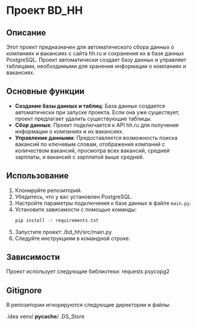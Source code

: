 # Проект BD_HH

## Описание
Этот проект предназначен для автоматического сбора данных о компаниях и 
вакансиях с сайта hh.ru и сохранения их в базе данных PostgreSQL. Проект 
автоматически создает базу данных и управляет таблицами, необходимыми для 
хранения информации о компаниях и вакансиях.

## Основные функции
- **Создание базы данных и таблиц**: База данных создается автоматически 
при запуске проекта. Если она уже существует, проект предлагает удалить 
существующие таблицы.
- **Сбор данных**: Проект подключается к API hh.ru для получения 
информации о компаниях и их вакансиях.
- **Управление данными**: Предоставляется возможность поиска вакансий по 
ключевым словам, отображения компаний с количеством вакансий, просмотра 
всех вакансий, средней зарплаты, и вакансий с зарплатой выше средней.

## Использование
1. Клонируйте репозиторий.
2. Убедитесь, что у вас установлен PostgreSQL.
3. Настройте параметры подключения к базе данных в файле `main.py`.
4. Установите зависимости с помощью команды:
   ```bash
   pip install -r requirements.txt
5. Запустите проект:
   /bd_hh/src/main.py
6. Следуйте инструкциям в командной строке.

## Зависимости
Проект использует следующие библиотеки:
requests
psycopg2

## Gitignore
В репозитории игнорируются следующие директории и файлы:

.idea
venv/
__pycache__/
.DS_Store